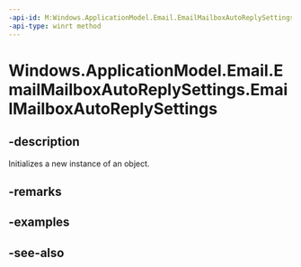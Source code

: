 ----api-id: M:Windows.ApplicationModel.Email.EmailMailboxAutoReplySettings.#ctor
-api-type: winrt method
---<!-- Method syntaxpublic EmailMailboxAutoReplySettings()--># Windows.ApplicationModel.Email.EmailMailboxAutoReplySettings.EmailMailboxAutoReplySettings## -descriptionInitializes a new instance of an  object.## -remarks## -examples## -see-also
